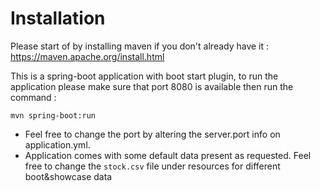 # Installation

Please start of by installing maven if you don't already have it :
https://maven.apache.org/install.html

This is a spring-boot application with boot start plugin, to run the application please make sure that port 8080 is available then run the command : 
```
mvn spring-boot:run
```
* Feel free to change the port by altering the server.port info on application.yml.
* Application comes with some default data present as requested. Feel free to change the `stock.csv` file under resources for different boot&showcase data
